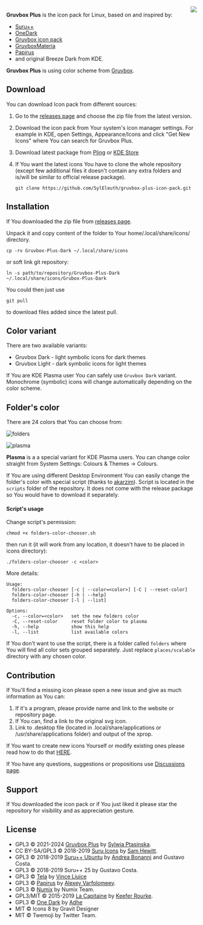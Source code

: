 <!-- ![gruvbox_plus_logo8i](https://github.com/SylEleuth/gruvbox-plus-icon-pack/assets/33354262/a8bdd956-c198-4d7c-abdc-60c22e6c3639) -->

<!-- <br /> -->

<img align="right" src="https://github.com/user-attachments/assets/51b8b510-5e6e-49ac-a952-e3d9e0f49342">

**Gruvbox Plus** is the icon pack for Linux, based on and inspired by:

* [Suru++](https://github.com/gusbemacbe/suru-plus)
* [OneDark](https://github.com/adhec/one-dark-icons)
* [Gruvbox icon pack](https://store.kde.org/p/1327720/)
* [GruvboxMateria](https://github.com/FilipeMCruz/dotfiles/tree/master/current/icons/.local/share/icons/MateriaGruvbox)
* [Papirus](https://github.com/PapirusDevelopmentTeam/papirus-icon-theme)
* and original Breeze Dark from KDE.

**Gruvbox Plus** is using color scheme from [Gruvbox](https://github.com/morhetz/gruvbox).

<!-- <details><summary><b>Showcase:</b></summary> -->
<!-- </details> -->

Download
--------

You can download Icon pack from different sources:

1. Go to the [releases page](https://github.com/SylEleuth/gruvbox-plus-icon-pack/releases) and choose the zip file from the latest version.

2. Download the icon pack from Your system's icon manager settings. For example in KDE, open Settings, Appearance/Icons and click "Get New Icons" where You can search for Gruvbox Plus.

3. Download latest package from [Pling](https://www.pling.com/p/1961046/) or [KDE Store](https://store.kde.org/p/1961046)

4. If You want the latest icons You have to clone the whole repository (except few additional files it doesn't contain any extra folders and is/will be similar to official release package).

    ``` git clone https://github.com/SylEleuth/gruvbox-plus-icon-pack.git ```

Installation
------------

If You downloaded the zip file from [releases page](https://github.com/SylEleuth/gruvbox-plus-icon-pack/releases).

Unpack it and copy content of the folder to Your home/.local/share/icons/ directory.

``` cp -rv Gruvbox-Plus-Dark ~/.local/share/icons ```

or soft link git repository:

``` ln -s path/to/repository/Gruvbox-Plus-Dark ~/.local/share/icons/Grubox-Plus-Dark ```

You could then just use

``` git pull ```

to download files added since the latest pull.

<!-- #### Arch User Repository -->
<!-- There are [AUR](https://aur.archlinux.org/) packages, maintained by [Diaoul](https://github.com/Diaoul). -->

<!-- ``` yay -S gruvbox-plus-icon-theme ``` - release version -->

<!-- ``` yay -S gruvbox-plus-icon-theme-git ``` - git version -->

Color variant
-------------

There are two available variants:
- Gruvbox Dark - light symbolic icons for dark themes
- Gruvbox Light - dark symbolic icons for light themes

If You are KDE Plasma user You can safely use `Gruvbox Dark` variant. Monochrome (symbolic) icons
will change automatically depending on the color scheme.

Folder's color
--------------

There are 24 colors that You can choose from:

![folders](https://github.com/user-attachments/assets/962cc3d0-cf1b-45cd-8d9a-60b44c01fd00)

![plasma](https://github.com/user-attachments/assets/ba2b2fd0-54b2-4561-bca3-6c9cf6c02241)

**Plasma** is a a special variant for KDE Plasma users. You can change color straight from System Settings: Colours & Themes -> Colours.

If You are using different Desktop Environment You can easily change the folder's color with special script
(thanks to [akarzim](https://github.com/akarzim)). Script is located in the `scripts` folder
of the repository. It does not come with the release package so You would have to download it separately.

#### Script's usage

Change script's permission:

`chmod +x folders-color-chooser.sh`

then run it (it will work from any location, it doesn't have to be placed in icons directory):

`./folders-color-chooser -c <color>`

More details:

```
Usage:
  folders-color-chooser [-c | --color=<color>] [-C | --reset-color]
  folders-color-chooser [-h | --help]
  folders-color-chooser [-l | --list]

Options:
  -c, --color=<color>   set the new folders color
  -C, --reset-color     reset folder color to plasma
  -h, --help            show this help
  -l, --list            list available colors
```

If You don't want to use the script, there is a folder called `folders` where You will find
all color sets grouped separately. Just replace `places/scalable` directory with any chosen
color.

Contribution
------------

If You'll find a missing icon please open a new issue and give as much information as You can:
1. If it's a program, please provide name and link to the website or repository page.
2. If You can, find a link to the original svg icon.
3. Link to .desktop file (located in .local/share/applications or /usr/share/applications folder) and output of the xprop.

If You want to create new icons Yourself or modify existing ones please read how to do that
[HERE](https://github.com/SylEleuth/gruvbox-plus-icon-pack/tree/master/templates).

If You have any questions, suggestions or propositions use [Discussions page](https://github.com/SylEleuth/gruvbox-plus-icon-pack/discussions).

Support
-------

If You downloaded the icon pack or if You just liked it please star the repository for visibility and as appreciation gesture.

License
-------

* GPL3 © 2021-2024 [Gruvbox Plus](https://github.com/SylEleuth/gruvbox-plus-icon-pack) by [Sylwia Ptasinska](https://github.com/SylEleuth).
* CC BY-SA/GPL3 © 2018-2019 [Suru Icons](https://github.com/snwh/suru-icon-theme) by [Sam Hewitt](https://github.com/snwh).
* GPL3 © 2018-2019 [Suru++ Ubuntu](https://github.com/Bonandry/suru-plus) by [Andrea Bonanni](https://github.com/Bonandry) and Gustavo Costa.
* GPL3 © 2018-2019 Suru++ 25 by Gustavo Costa.
* GPL3 © [Tela](https://github.com/vinceliuice/Tela-icon-theme) by [Vince Liuice](https://github.com/vinceliuice)
* GPL3 © [Papirus](https://github.com/PapirusDevelopmentTeam/) by [Alexey Varfolomeev](https://github.com/varlesh).
* GPL3 © [Numix](https://github.com/numixproject/numix-icon-theme) by Numix Team.
* GPL3/MIT © 2015-2019 [La Capitaine](https://github.com/keeferrourke/la-capitaine-icon-theme) by [Keefer Rourke](https://github.com/keeferrourke).
* GPL3 © [One Dark](https://github.com/adhec/one-dark-icons) by [Adhe](https://github.com/adhec)
* MIT © Icons 8 by Gravit Designer
* MIT © Twemoji by Twitter Team.
